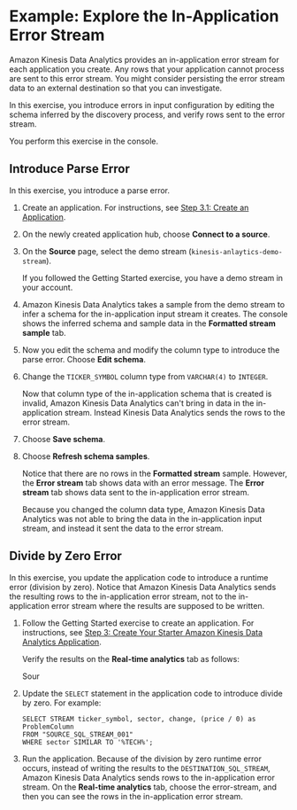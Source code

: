 # Example: Explore the In\-Application Error Stream<a name="app-explore-error-stream"></a>

Amazon Kinesis Data Analytics provides an in\-application error stream for each application you create\. Any rows that your application cannot process are sent to this error stream\. You might consider persisting the error stream data to an external destination so that you can investigate\. 

In this exercise, you introduce errors in input configuration by editing the schema inferred by the discovery process, and verify rows sent to the error stream\.

You perform this exercise in the console\.

## Introduce Parse Error<a name="intro-error-parse-error"></a>

In this exercise, you introduce a parse error\.

1. Create an application\. For instructions, see [Step 3\.1: Create an Application](get-started-create-app.md)\. 

1. On the newly created application hub, choose **Connect to a source**\.

1. On the **Source** page, select the demo stream \(`kinesis-anlaytics-demo-stream`\)\.

   If you followed the Getting Started exercise, you have a demo stream in your account\.

1. Amazon Kinesis Data Analytics takes a sample from the demo stream to infer a schema for the in\-application input stream it creates\. The console shows the inferred schema and sample data in the **Formatted stream sample** tab\.

1. Now you edit the schema and modify the column type to introduce the parse error\. Choose **Edit schema**\.

1. Change the `TICKER_SYMBOL` column type from `VARCHAR(4)` to `INTEGER`\. 

   Now that column type of the in\-application schema that is created is invalid, Amazon Kinesis Data Analytics can't bring in data in the in\-application stream\. Instead Kinesis Data Analytics sends the rows to the error stream\.

1. Choose **Save schema**\.

1. Choose **Refresh schema samples**\.

   Notice that there are no rows in the **Formatted stream** sample\. However, the **Error stream** tab shows data with an error message\. The **Error stream** tab shows data sent to the in\-application error stream\. 

   Because you changed the column data type, Amazon Kinesis Data Analytics was not able to bring the data in the in\-application input stream, and instead it sent the data to the error stream\.

## Divide by Zero Error<a name="intro-error-divide-zero"></a>

In this exercise, you update the application code to introduce a runtime error \(division by zero\)\. Notice that Amazon Kinesis Data Analytics sends the resulting rows to the in\-application error stream, not to the in\-application error stream where the results are supposed to be written\.

1. Follow the Getting Started exercise to create an application\. For instructions, see [ Step 3: Create Your Starter Amazon Kinesis Data Analytics Application](get-started-exercise.md)\.

   Verify the results on the **Real\-time analytics** tab as follows:

   Sour

1. Update the `SELECT` statement in the application code to introduce divide by zero\. For example: 

   ```
   SELECT STREAM ticker_symbol, sector, change, (price / 0) as ProblemColumn
   FROM "SOURCE_SQL_STREAM_001"
   WHERE sector SIMILAR TO '%TECH%';
   ```

1. Run the application\. Because of the division by zero runtime error occurs, instead of writing the results to the `DESTINATION_SQL_STREAM`, Amazon Kinesis Data Analytics sends rows to the in\-application error stream\. On the **Real\-time analytics** tab, choose the error\-stream, and then you can see the rows in the in\-application error stream\. 